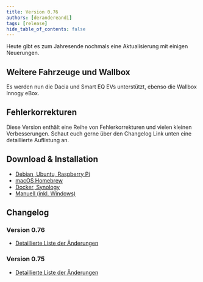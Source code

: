 ```yaml
---
title: Version 0.76
authors: [derandereandi]
tags: [release]
hide_table_of_contents: false
---
```


Heute gibt es zum Jahresende nochmals eine Aktualisierung mit einigen Neuerungen.

<!-- truncate -->

## Weitere Fahrzeuge und Wallbox

Es werden nun die Dacia und Smart EQ EVs unterstützt, ebenso die Wallbox Innogy eBox.

## Fehlerkorrekturen

Diese Version enthält eine Reihe von Fehlerkorrekturen und vielen kleinen Verbesserungen. Schaut euch gerne über den Changelog Link unten eine detaillierte Auflistung an.

## Download & Installation

- [Debian, Ubuntu, Raspberry Pi](/docs/installation/linux)
- [macOS Homebrew](/docs/installation/macos)
- [Docker, Synology](/docs/installation/docker)
- [Manuell (inkl. Windows)](/docs/installation/manual)

## Changelog

### Version 0.76

- [Detaillierte Liste der Änderungen](https://github.com/evcc-io/evcc/releases/tag/0.76)

### Version 0.75

- [Detaillierte Liste der Änderungen](https://github.com/evcc-io/evcc/releases/tag/0.75)
